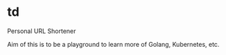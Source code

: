 # td
Personal URL Shortener

Aim of this is to be a playground to learn more of Golang, Kubernetes, etc.